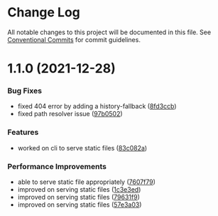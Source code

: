 # Change Log

All notable changes to this project will be documented in this file.
See [Conventional Commits](https://conventionalcommits.org) for commit guidelines.

# 1.1.0 (2021-12-28)


### Bug Fixes

* fixed 404 error by adding a history-fallback ([8fd3ccb](https://github.com/brimblehq/brimble/commit/8fd3ccb68c2d78b398633e4b7e91bb703578b386))
* fixed path resolver issue ([97b0502](https://github.com/brimblehq/brimble/commit/97b05023b03dddb23fb35fa491ca86539242e5ae))


### Features

* worked on cli to serve static files ([83c082a](https://github.com/brimblehq/brimble/commit/83c082a38e05e5e0844f0538380e4adb29ad1871))


### Performance Improvements

* able to serve static file appropriately ([7607f79](https://github.com/brimblehq/brimble/commit/7607f794fc66eb9856706815db112033d7b18d6b))
* improved on serving static files ([1c3e3ed](https://github.com/brimblehq/brimble/commit/1c3e3edc5c5281e80ec9428317efd3203c6cc14b))
* improved on serving static files ([79631f9](https://github.com/brimblehq/brimble/commit/79631f904a9dd6318982bd6d3f0ae2467451367b))
* improved on serving static files ([57e3a03](https://github.com/brimblehq/brimble/commit/57e3a030d05ac027de1b378092533916e5c0b2e1))
